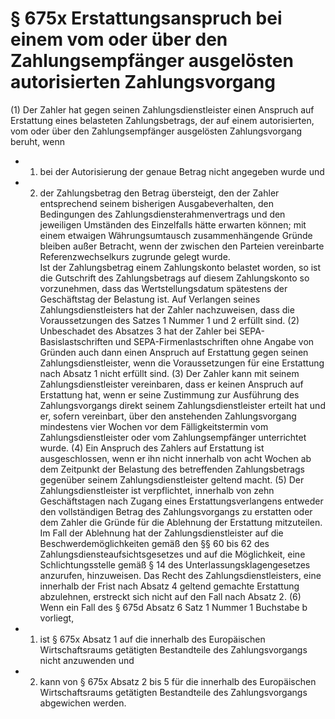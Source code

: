# § 675x Erstattungsanspruch bei einem vom oder über den Zahlungsempfänger ausgelösten autorisierten Zahlungsvorgang
(1) Der Zahler hat gegen seinen Zahlungsdienstleister einen Anspruch auf Erstattung eines belasteten Zahlungsbetrags, der auf einem autorisierten, vom oder über den Zahlungsempfänger ausgelösten Zahlungsvorgang beruht, wenn
* 1. bei der Autorisierung der genaue Betrag nicht angegeben wurde und
* 2. der Zahlungsbetrag den Betrag übersteigt, den der Zahler entsprechend seinem bisherigen Ausgabeverhalten, den Bedingungen des Zahlungsdiensterahmenvertrags und den jeweiligen Umständen des Einzelfalls hätte erwarten können; mit einem etwaigen Währungsumtausch zusammenhängende Gründe bleiben außer Betracht, wenn der zwischen den Parteien vereinbarte Referenzwechselkurs zugrunde gelegt wurde.  
Ist der Zahlungsbetrag einem Zahlungskonto belastet worden, so ist die Gutschrift des Zahlungsbetrags auf diesem Zahlungskonto so vorzunehmen, dass das Wertstellungsdatum spätestens der Geschäftstag der Belastung ist. Auf Verlangen seines Zahlungsdienstleisters hat der Zahler nachzuweisen, dass die Voraussetzungen des Satzes 1 Nummer 1 und 2 erfüllt sind.
(2) Unbeschadet des Absatzes 3 hat der Zahler bei SEPA-Basislastschriften und SEPA-Firmenlastschriften ohne Angabe von Gründen auch dann einen Anspruch auf Erstattung gegen seinen Zahlungsdienstleister, wenn die Voraussetzungen für eine Erstattung nach Absatz 1 nicht erfüllt sind.
(3) Der Zahler kann mit seinem Zahlungsdienstleister vereinbaren, dass er keinen Anspruch auf Erstattung hat, wenn er seine Zustimmung zur Ausführung des Zahlungsvorgangs direkt seinem Zahlungsdienstleister erteilt hat und er, sofern vereinbart, über den anstehenden Zahlungsvorgang mindestens vier Wochen vor dem Fälligkeitstermin vom Zahlungsdienstleister oder vom Zahlungsempfänger unterrichtet wurde.
(4) Ein Anspruch des Zahlers auf Erstattung ist ausgeschlossen, wenn er ihn nicht innerhalb von acht Wochen ab dem Zeitpunkt der Belastung des betreffenden Zahlungsbetrags gegenüber seinem Zahlungsdienstleister geltend macht.
(5) Der Zahlungsdienstleister ist verpflichtet, innerhalb von zehn Geschäftstagen nach Zugang eines Erstattungsverlangens entweder den vollständigen Betrag des Zahlungsvorgangs zu erstatten oder dem Zahler die Gründe für die Ablehnung der Erstattung mitzuteilen. Im Fall der Ablehnung hat der Zahlungsdienstleister auf die Beschwerdemöglichkeiten gemäß den §§ 60 bis 62 des Zahlungsdiensteaufsichtsgesetzes und auf die Möglichkeit, eine Schlichtungsstelle gemäß § 14 des Unterlassungsklagengesetzes anzurufen, hinzuweisen. Das Recht des Zahlungsdienstleisters, eine innerhalb der Frist nach Absatz 4 geltend gemachte Erstattung abzulehnen, erstreckt sich nicht auf den Fall nach Absatz 2.
(6) Wenn ein Fall des § 675d Absatz 6 Satz 1 Nummer 1 Buchstabe b vorliegt,
* 1. ist § 675x Absatz 1 auf die innerhalb des Europäischen Wirtschaftsraums getätigten Bestandteile des Zahlungsvorgangs nicht anzuwenden und
* 2. kann von § 675x Absatz 2 bis 5 für die innerhalb des Europäischen Wirtschaftsraums getätigten Bestandteile des Zahlungsvorgangs abgewichen werden.